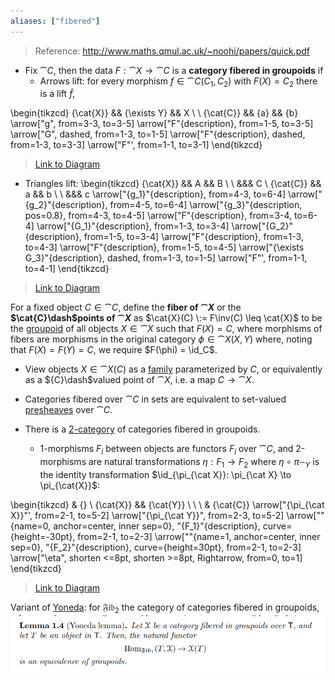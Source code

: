 ```yaml
---
aliases: ["fibered"]
---
```


> Reference: <http://www.maths.qmul.ac.uk/~noohi/papers/quick.pdf>

- Fix $\cat{C}$, then the data $F: \cat{X} \to \cat{C}$ is a **category fibered in groupoids** if 
	- Arrows lift: for every morphism $f\in \cat{C}(C_1, C_2)$ with $F(X) = C_2$ there is a lift $\tilde f$,

\begin{tikzcd}
	{\cat{X}} && {\exists Y} && X \\
	\\
	{\cat{C}} && {a} && {b}
	\arrow["g", from=3-3, to=3-5]
	\arrow["F"{description}, from=1-5, to=3-5]
	\arrow["G", dashed, from=1-3, to=1-5]
	\arrow["F"{description}, dashed, from=1-3, to=3-3]
	\arrow["F"', from=1-1, to=3-1]
\end{tikzcd}

  > [Link to Diagram](https://q.uiver.app/?q=WzAsNixbMCwyLCJcXGNhdHtDfSJdLFsyLDIsIkNfMSJdLFs0LDIsIkNfMiJdLFswLDAsIlxcY2F0e1h9Il0sWzQsMCwiWCJdLFsyLDAsIlxcZXhpc3RzIFkiXSxbMSwyLCJnIl0sWzQsMiwiRiIsMV0sWzUsNCwiRyIsMCx7InN0eWxlIjp7ImJvZHkiOnsibmFtZSI6ImRhc2hlZCJ9fX1dLFs1LDEsIkYiLDEseyJzdHlsZSI6eyJib2R5Ijp7Im5hbWUiOiJkYXNoZWQifX19XSxbMywwLCJGIiwyXV0=)

  - Triangles lift: 
\begin{tikzcd}
	{\cat{X}} && A && B \\
	\\
	&&& C \\
	{\cat{C}} && a && b \\
	\\
	&&& c
	\arrow["{g_1}"{description}, from=4-3, to=6-4]
	\arrow["{g_2}"{description}, from=4-5, to=6-4]
	\arrow["{g_3}"{description, pos=0.8}, from=4-3, to=4-5]
	\arrow["F"{description}, from=3-4, to=6-4]
	\arrow["{G_1}"{description}, from=1-3, to=3-4]
	\arrow["{G_2}"{description}, from=1-5, to=3-4]
	\arrow["F"{description}, from=1-3, to=4-3]
	\arrow["F"{description}, from=1-5, to=4-5]
	\arrow["{\exists G_3}"{description}, dashed, from=1-3, to=1-5]
	\arrow["F"', from=1-1, to=4-1]
\end{tikzcd}

> [Link to Diagram](https://q.uiver.app/?q=WzAsOCxbMyw1LCJjIl0sWzIsMywiYSJdLFs0LDMsImIiXSxbMCwzLCJcXGNhdHtDfSJdLFszLDIsIkMiXSxbMiwwLCJBIl0sWzQsMCwiQiJdLFswLDAsIlxcY2F0e1h9Il0sWzEsMCwiZ18xIiwxXSxbMiwwLCJnXzIiLDFdLFsxLDIsImdfMyIsMSx7ImxhYmVsX3Bvc2l0aW9uIjo4MH1dLFs0LDAsIkYiLDFdLFs1LDQsIkdfMSIsMV0sWzYsNCwiR18yIiwxXSxbNSwxLCJGIiwxXSxbNiwyLCJGIiwxXSxbNSw2LCJcXGV4aXN0cyBHXzMiLDEseyJzdHlsZSI6eyJib2R5Ijp7Im5hbWUiOiJkYXNoZWQifX19XSxbNywzLCJGIiwyXV0=)


For a fixed object $C\in \cat{C}$, define the **fiber of $\cat{X}$** or the **$\cat{C}\dash$points of $\cat{X}$** as $\cat{X}(C) \:= F\inv(C) \leq \cat{X}$ to be the [groupoid](groupoid.md) of all objects $X\in \cat{X}$ such that $F(X) = C$, where morphisms of fibers are morphisms in the original category $\phi\in \cat{X}(X, Y)$ where, noting that $F(X) = F(Y) = C$, we require $F(\phi) = \id_C$.

- View objects $X\in \cat{X}(C)$ as a [family](family) parameterized by $C$, or equivalently as a ${C}\dash$valued point of $\cat{X}$, i.e. a map $C\to \cat{X}$.

- Categories fibered over $\cat{C}$ in sets are equivalent to set-valued [presheaves](presheaves) over $\cat{C}$.


- There is a [2-category](2-category) of categories fibered in groupoids.

  - 1-morphisms $F_i$ between objects are functors $F_i$ over $\cat{C}$, and 2-morphisms are natural transformations $\eta: F_1 \to F_2$ where $\eta \circ \pi_{\cat Y}$ is the identity transformation $\id_{\pi_{\cat X}}: \pi_{\cat X} \to \pi_{\cat{X}}$:

\begin{tikzcd}
	& {} \\
	{\cat{X}} && {\cat{Y}} \\
	\\
	\\
	& {\cat{C}}
	\arrow["{\pi_{\cat X}}"', from=2-1, to=5-2]
	\arrow["{\pi_{\cat Y}}", from=2-3, to=5-2]
	\arrow[""{name=0, anchor=center, inner sep=0}, "{F_1}"{description}, curve={height=-30pt}, from=2-1, to=2-3]
	\arrow[""{name=1, anchor=center, inner sep=0}, "{F_2}"{description}, curve={height=30pt}, from=2-1, to=2-3]
	\arrow["\eta", shorten <=8pt, shorten >=8pt, Rightarrow, from=0, to=1]
\end{tikzcd}

> [Link to Diagram](https://q.uiver.app/?q=WzAsNCxbMCwxLCJcXGNhdHtYfSJdLFsyLDEsIlxcY2F0e1l9Il0sWzEsNCwiXFxjYXR7Q30iXSxbMSwwXSxbMCwyLCJcXHBpX3tcXGNhdCBYfSIsMl0sWzEsMiwiXFxwaV97XFxjYXQgWX0iXSxbMCwxLCJGXzEiLDEseyJjdXJ2ZSI6LTV9XSxbMCwxLCJGXzIiLDEseyJjdXJ2ZSI6NX1dLFs2LDcsIlxcZXRhIiwwLHsic2hvcnRlbiI6eyJzb3VyY2UiOjIwLCJ0YXJnZXQiOjIwfX1dXQ==)



Variant of [Yoneda](Yoneda%20lemma.md): for $\mathfrak{Fib}_2$ the category of categories fibered in groupoids, 
![](attachments/Pasted%20image%2020210511204947.png)